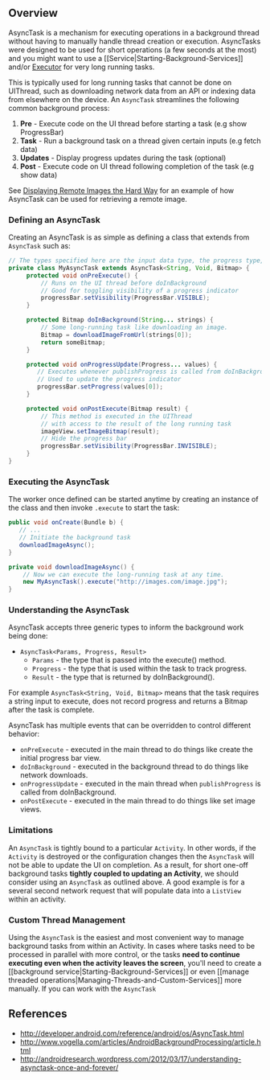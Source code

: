 ## Overview

AsyncTask is a mechanism for executing operations in a background thread without having to manually handle thread creation or execution. AsyncTasks were designed to be used for short operations (a few seconds at the most) and you might want to use a [[Service|Starting-Background-Services]] and/or [Executor](http://developer.android.com/reference/java/util/concurrent/Executor.html) for very long running tasks.

This is typically used for long running tasks that cannot be done on UIThread, such as downloading network data from an API or indexing data from elsewhere on the device. An `AsyncTask` streamlines the following common background process:

1. **Pre** - Execute code on the UI thread before starting a task (e.g show ProgressBar)
2. **Task** - Run a background task on a thread given certain inputs (e.g fetch data)
3. **Updates** - Display progress updates during the task (optional)
4. **Post** - Execute code on UI thread following completion of the task (e.g show data)

See [Displaying Remote Images the Hard Way](http://guides.codepath.com/android/Sending-and-Managing-Network-Requests#displaying-remote-images-the-hard-way) for an example of how AsyncTask can be used for retrieving a remote image.

### Defining an AsyncTask

Creating an AsyncTask is as simple as defining a class that extends from `AsyncTask` such as: 

```java
// The types specified here are the input data type, the progress type, and the result type
private class MyAsyncTask extends AsyncTask<String, Void, Bitmap> {
     protected void onPreExecute() {
         // Runs on the UI thread before doInBackground
         // Good for toggling visibility of a progress indicator
         progressBar.setVisibility(ProgressBar.VISIBLE);
     }

     protected Bitmap doInBackground(String... strings) {
         // Some long-running task like downloading an image.
         Bitmap = downloadImageFromUrl(strings[0]);
         return someBitmap;
     }

     protected void onProgressUpdate(Progress... values) {
        // Executes whenever publishProgress is called from doInBackground
        // Used to update the progress indicator
        progressBar.setProgress(values[0]);
     }  

     protected void onPostExecute(Bitmap result) {
         // This method is executed in the UIThread
         // with access to the result of the long running task
         imageView.setImageBitmap(result);
         // Hide the progress bar
         progressBar.setVisibility(ProgressBar.INVISIBLE);
     }
}
```

### Executing the AsyncTask

The worker once defined can be started anytime by creating an instance of the class and then invoke `.execute` to start the task:

```java
public void onCreate(Bundle b) {
   // ...
   // Initiate the background task
   downloadImageAsync();
}

private void downloadImageAsync() {
    // Now we can execute the long-running task at any time.
    new MyAsyncTask().execute("http://images.com/image.jpg");
}
```

### Understanding the AsyncTask

AsyncTask accepts three generic types to inform the background work being done:

* `AsyncTask<Params, Progress, Result>`
  * `Params` - the type that is passed into the execute() method.
  * `Progress` - the type that is used within the task to track progress.
  * `Result` - the type that is returned by doInBackground().

For example `AsyncTask<String, Void, Bitmap>` means that the task requires a string input to execute, does not record progress and returns a Bitmap after the task is complete.

AsyncTask has multiple events that can be overridden to control different behavior:

 * `onPreExecute` - executed in the main thread to do things like create the initial progress bar view.
 * `doInBackground` - executed in the background thread to do things like network downloads.
 * `onProgressUpdate` - executed in the main thread when `publishProgress` is called from doInBackground.
 * `onPostExecute` - executed in the main thread to do things like set image views.

### Limitations

An `AsyncTask` is tightly bound to a particular `Activity`. In other words, if the `Activity` is destroyed or the configuration changes then the `AsyncTask` will not be able to update the UI on completion. As a result, for short one-off background tasks **tightly coupled to updating an Activity**, we should consider using an `AsyncTask` as outlined above. A good example is for a several second network request that will populate data into a `ListView` within an activity.

### Custom Thread Management

Using the `AsyncTask` is the easiest and most convenient way to manage background tasks from within an Activity. In cases where tasks need to be processed in parallel with more control, or the tasks **need to continue executing even when the activity leaves the screen**, you'll need to create a [[background service|Starting-Background-Services]] or even [[manage threaded operations|Managing-Threads-and-Custom-Services]] more manually. If you can work with the `AsyncTask` 

## References

 * <http://developer.android.com/reference/android/os/AsyncTask.html>
 * <http://www.vogella.com/articles/AndroidBackgroundProcessing/article.html>
 * <http://androidresearch.wordpress.com/2012/03/17/understanding-asynctask-once-and-forever/>